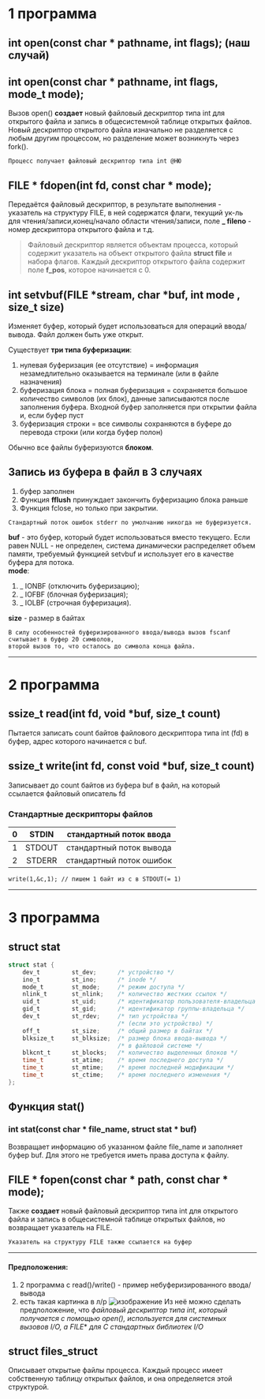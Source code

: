 # 1 программа
## int open(const char * pathname, int flags); (наш случай)
## int open(const char * pathname, int flags, mode_t mode);

Вызов open() **создает** новый файловый дескриптор типа int для открытого файла и запись в общесистемной таблице открытых файлов. 
Новый дескриптор открытого файла изначально не разделяется с любым другим процессом, но разделение может возникнуть через fork().

```
Процесс получает файловый дескриптор типа int @НЮ
```

## FILE * fdopen(int fd, const char * mode);

Передаётся файловый дескриптор, в результате выполнения - указатель на структуру FILE, в ней содержатся флаги, текущий ук-ль для чтения/записи,конец/начало области чтения/записи, поле **_ fileno** - номер дескриптора открытого файла и т.д.  
> Файловый дескриптор является объектам процесса, который содержит указатель на объект открытого файла **struct file** и набора флагов. Каждый дескриптор открытого файла содержит поле **f_pos**, которое начинается с 0.

## int setvbuf(FILE *stream, char *buf, int mode , size_t size)

Изменяет буфер, который будет использоваться для операций ввода/вывода. Файл должен быть уже открыт. 

Существует **три типа буферизации**: 
1. нулевая буферизация (ее отсутствие) = информация незамедлительно оказывается на терминале (или в файле назначения)
2. буферизация блока = полная буферизация = сохраняется большое количество символов (их блок), данные записываются после заполнения буфера. Входной буфер заполняется при открытии файла и, если буфер пуст  
3. буферизация строки = все символы сохраняются в буфере до перевода строки (или когда буфер полон)

Обычно все файлы буферизуются **блоком**. 

## Запись из буфера в файл в 3 случаях
1. буфер заполнен
2. Функция **fflush** принуждает закончить буферизацию блока раньше 
3. Функция fclose, но только при закрытии.  


```
Стандартный поток ошибок stderr по умолчанию никогда не буферизуется. 
```
**buf** - это буфер, который будет использоваться вместо текущего. Если равен NULL - не определен,  система динамически распределяет объем памяти, требуемый функцией setvbuf и использует его в качестве буфера для потока.  
**mode**:
1. _ IONBF (отключить буферизацию); 
2. _ IOFBF (блочная буферизация); 
3. _ IOLBF (строчная буферизация).

**size** - размер в байтах  

```
В силу особенностей буферизированного ввода/вывода вызов fscanf считывает в буфер 20 символов,
второй вызов то, что осталось до символа конца файла. 
``` 

---

# 2 программа
## ssize_t read(int fd, void *buf, size_t count)

 Пытается записать count байтов файлового дескриптора типа int (fd) в буфер, адрес которого начинается с buf. 
 
## ssize_t write(int fd, const void *buf, size_t count)
 
 Записывает до count байтов из буфера buf в файл, на который ссылается файловый описатель fd
 
### Стандартные дескрипторы файлов
| 0 | STDIN | стандартный поток ввода |
|:---:|:---:|:---:|
| 1 | STDOUT | стандартный поток вывода |
| 2 | STDERR | стандартный поток ошибок |

```
write(1,&c,1); // пишем 1 байт из с в STDOUT(= 1)
```

---

# 3 программа

## struct stat
```c
struct stat {
    dev_t         st_dev;      /* устройство */
    ino_t         st_ino;      /* inode */
    mode_t        st_mode;     /* режим доступа */
    nlink_t       st_nlink;    /* количество жестких ссылок */
    uid_t         st_uid;      /* идентификатор пользователя-владельца */
    gid_t         st_gid;      /* идентификатор группы-владельца */
    dev_t         st_rdev;     /* тип устройства */
                               /* (если это устройство) */
    off_t         st_size;     /* общий размер в байтах */
    blksize_t     st_blksize;  /* размер блока ввода-вывода */
                               /* в файловой системе */
    blkcnt_t      st_blocks;   /* количество выделенных блоков */
    time_t        st_atime;    /* время последнего доступа */
    time_t        st_mtime;    /* время последней модификации */
    time_t        st_ctime;    /* время последнего изменения */
};
```

## Функция stat()  
### int stat(const char * file_name, struct stat * buf)   
Возвращает информацию об указанном файле file_name и заполняет буфер buf. Для этого не требуется иметь права доступа к файлу.  

## FILE * fopen(const char * path, const char * mode);
Также **создает** новый файловый дескриптор типа int для открытого файла и запись в общесистемной таблице открытых файлов, но возвращает указатель на FILE.  

```
Указатель на структуру FILE также ссылается на буфер
```

---
#### Предположения:
1. 2 программа с read()/write() - пример небуферизированного ввода/вывода
2. есть такая картинка в л/р
![изображение](https://user-images.githubusercontent.com/54107546/116965092-b32c1200-acb5-11eb-9fb1-dcb226380ecb.png)
Из неё можно сделать предположение, что *файловый дескриптор типа int, который получается с помощью open(), используется для системных вызовов I/O, а FILE** *для С стандартных библиотек I/O*


## struct files_struct
Описывает открытые файлы процесса. Каждый процесс имеет собственную таблицу открытых файлов, и она определяется этой структурой.  
